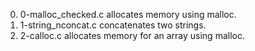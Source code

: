 0. 0-malloc_checked.c allocates memory using malloc.
1. 1-string_nconcat.c concatenates two strings.
2. 2-calloc.c allocates memory for an array using malloc.
